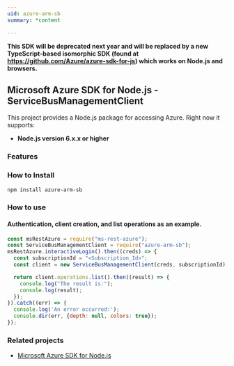 ```yaml
---
uid: azure-arm-sb
summary: *content

---
```

**This SDK will be deprecated next year and will be replaced by a new TypeScript-based isomorphic SDK (found at https://github.com/Azure/azure-sdk-for-js) which works on Node.js and browsers.**
## Microsoft Azure SDK for Node.js - ServiceBusManagementClient

This project provides a Node.js package for accessing Azure. Right now it supports:
- **Node.js version 6.x.x or higher**

### Features


### How to Install

```bash
npm install azure-arm-sb
```

### How to use

#### Authentication, client creation, and list operations as an example.

```javascript
const msRestAzure = require("ms-rest-azure");
const ServiceBusManagementClient = require("azure-arm-sb");
msRestAzure.interactiveLogin().then((creds) => {
  const subscriptionId = "<Subscription_Id>";
  const client = new ServiceBusManagementClient(creds, subscriptionId);

  return client.operations.list().then((result) => {
    console.log("The result is:");
    console.log(result);
  });
}).catch((err) => {
  console.log('An error occurred:');
  console.dir(err, {depth: null, colors: true});
});
```
### Related projects

- [Microsoft Azure SDK for Node.js](https://github.com/Azure/azure-sdk-for-node)
